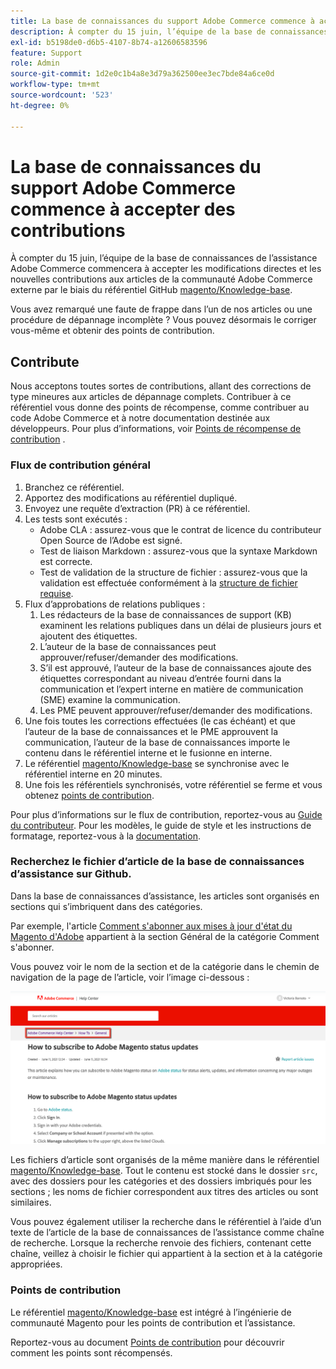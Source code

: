 ```yaml
---
title: La base de connaissances du support Adobe Commerce commence à accepter des contributions
description: À compter du 15 juin, l’équipe de la base de connaissances d’assistance d’Adobe Commerce commencera à accepter les modifications directes et les nouvelles contributions aux articles de la communauté Adobe Commerce externe par le biais du [magento/Knowledge-base](https://github.com/magento/knowledge-base) référentiel GitHub!
exl-id: b5198de0-d6b5-4107-8b74-a12606583596
feature: Support
role: Admin
source-git-commit: 1d2e0c1b4a8e3d79a362500ee3ec7bde84a6ce0d
workflow-type: tm+mt
source-wordcount: '523'
ht-degree: 0%

---
```


# La base de connaissances du support Adobe Commerce commence à accepter des contributions

À compter du 15 juin, l’équipe de la base de connaissances de l’assistance Adobe Commerce commencera à accepter les modifications directes et les nouvelles contributions aux articles de la communauté Adobe Commerce externe par le biais du référentiel GitHub [magento/Knowledge-base](https://github.com/magento/knowledge-base).

Vous avez remarqué une faute de frappe dans l’un de nos articles ou une procédure de dépannage incomplète ?
Vous pouvez désormais le corriger vous-même et obtenir des points de contribution.

## Contribute

Nous acceptons toutes sortes de contributions, allant des corrections de type mineures aux articles de dépannage complets. Contribuer à ce référentiel vous donne des points de récompense, comme contribuer au code Adobe Commerce et à notre documentation destinée aux développeurs. Pour plus d’informations, voir [Points de récompense de contribution](https://github.com/magento/knowledge-base/blob/main/docs/contribution-points.md) .

### Flux de contribution général

1. Branchez ce référentiel.
1. Apportez des modifications au référentiel dupliqué.
1. Envoyez une requête d’extraction (PR) à ce référentiel.
1. Les tests sont exécutés :
   * Adobe CLA : assurez-vous que le contrat de licence du contributeur Open Source de l’Adobe est signé.
   * Test de liaison Markdown : assurez-vous que la syntaxe Markdown est correcte.
   * Test de validation de la structure de fichier : assurez-vous que la validation est effectuée conformément à la [structure de fichier requise](https://github.com/magento/knowledge-base/blob/main/.github/CONTRIBUTING.md#file_structure).
1. Flux d’approbations de relations publiques :
   1. Les rédacteurs de la base de connaissances de support (KB) examinent les relations publiques dans un délai de plusieurs jours et ajoutent des étiquettes.
   1. L’auteur de la base de connaissances peut approuver/refuser/demander des modifications.
   1. S’il est approuvé, l’auteur de la base de connaissances ajoute des étiquettes correspondant au niveau d’entrée fourni dans la communication et l’expert interne en matière de communication (SME) examine la communication.
   1. Les PME peuvent approuver/refuser/demander des modifications.
1. Une fois toutes les corrections effectuées (le cas échéant) et que l’auteur de la base de connaissances et le PME approuvent la communication, l’auteur de la base de connaissances importe le contenu dans le référentiel interne et le fusionne en interne.
1. Le référentiel [magento/Knowledge-base](https://github.com/magento/knowledge-base) se synchronise avec le référentiel interne en 20 minutes.
1. Une fois les référentiels synchronisés, votre référentiel se ferme et vous obtenez [points de contribution](#contribution-points).

Pour plus d’informations sur le flux de contribution, reportez-vous au [Guide du contributeur](https://github.com/magento/knowledge-base/blob/main/.github/CONTRIBUTING.md).
Pour les modèles, le guide de style et les instructions de formatage, reportez-vous à la [documentation](https://github.com/magento/knowledge-base/tree/main/docs).

### Recherchez le fichier d’article de la base de connaissances d’assistance sur Github.

Dans la base de connaissances d’assistance, les articles sont organisés en sections qui s’imbriquent dans des catégories.

Par exemple, l&#39;article [Comment s&#39;abonner aux mises à jour d&#39;état du Magento d&#39;Adobe](/help/how-to/general/how-to-subscribe-to-adobe-magento-status-updates.md) appartient à la section Général de la catégorie Comment s&#39;abonner.

Vous pouvez voir le nom de la section et de la catégorie dans le chemin de navigation de la page de l’article, voir l’image ci-dessous :

![chemin de navigation de catégorie et de section](assets/breadcrumbs.png)

Les fichiers d’article sont organisés de la même manière dans le référentiel [magento/Knowledge-base](https://github.com/magento/knowledge-base).
Tout le contenu est stocké dans le dossier `src`, avec des dossiers pour les catégories et des dossiers imbriqués pour les sections ; les noms de fichier correspondent aux titres des articles ou sont similaires.

Vous pouvez également utiliser la recherche dans le référentiel à l’aide d’un texte de l’article de la base de connaissances de l’assistance comme chaîne de recherche. Lorsque la recherche renvoie des fichiers, contenant cette chaîne, veillez à choisir le fichier qui appartient à la section et à la catégorie appropriées.

### Points de contribution

Le référentiel [magento/Knowledge-base](https://github.com/magento/knowledge-base) est intégré à l’ingénierie de communauté Magento pour les points de contribution et l’assistance.

Reportez-vous au document [Points de contribution](https://github.com/magento/knowledge-base/blob/main/docs/contribution-points.md) pour découvrir comment les points sont récompensés.
